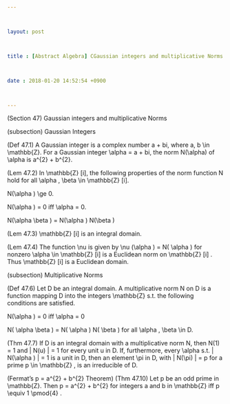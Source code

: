 ```yaml
---



layout: post



title : [Abstract Algebra] CGaussian integers and multiplicative Norms



date : 2018-01-20 14:52:54 +0900



---
```


(Section 47) Gaussian integers and multiplicative Norms

(subsection) Gaussian Integers

(Def 47.1) A Gaussian integer is a complex number a + bi, where a, b \in \mathbb{Z}. For a Gaussian integer \alpha = a + bi, the norm N(\alpha) of \alpha is a^{2} + b^{2}.

(Lem 47.2) In \mathbb{Z} [i], the following properties of the norm function N hold for all \alpha , \beta \in \mathbb{Z} [i].

N(\alpha ) \ge 0.

N(\alpha ) = 0 iff \alpha = 0.

N(\alpha \beta ) = N(\alpha ) N(\beta )

(Lem 47.3) \mathbb{Z} [i] is an integral domain.

(Lem 47.4) The function \nu is given by \nu (\alpha ) = N( \alpha ) for nonzero \alpha \in \mathbb{Z} [i] is a Euclidean norm on \mathbb{Z} [i] . Thus \mathbb{Z} [i] is a Euclidean domain.

(subsection) Multiplicative Norms

(Def 47.6) Let D be an integral domain. A multiplicative norm N on D is a function mapping D into the integers \mathbb{Z} s.t. the following conditions are satisfied.

N(\alpha ) = 0 iff \alpha = 0

N( \alpha \beta ) = N( \alpha ) N( \beta ) for all \alpha , \beta \in D.

(Thm 47.7) If D is an integral domain with a multiplicative norm N, then N(1) = 1 and | N(u) | = 1 for every unit u in D. If, furthermore, every \alpha s.t. | N(\alpha ) | = 1 is a unit in D, then an element \pi in D, with | N(\pi) | = p for a prime p \in \mathbb{Z} , is an irreducible of D.

(Fermat’s p = a^{2} + b^{2} Theorem) (Thm 47.10) Let p be an odd prime in \mathbb{Z}. Then p = a^{2} + b^{2} for integers a and b in \mathbb{Z} iff p \equiv 1 \pmod{4} .


